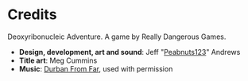 # Credits

Deoxyribonucleic Adventure. A game by Really Dangerous Games.

  * **Design, development, art and sound**: Jeff "[Peabnuts123](https://twitter.com/peabnuts123)" Andrews
  * **Title art**: Meg Cummins
  * **Music**: [Durban From Far](https://soundcloud.com/durbanfromfar/horns-in-the-mist), used with permission